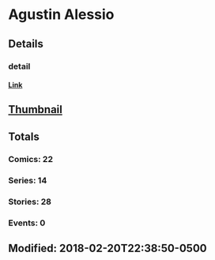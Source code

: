 # Agustin  Alessio 
## Details
### detail
#### [Link](http://marvel.com/comics/creators/12374/agustin_alessio?utm_campaign=apiRef&utm_source=225578a89fc76f3d20fbffda5d17a88d)
## [Thumbnail](http://i.annihil.us/u/prod/marvel/i/mg/b/40/image_not_available.jpg)
## Totals
### Comics: 22
### Series: 14
### Stories: 28
### Events: 0
## Modified: 2018-02-20T22:38:50-0500